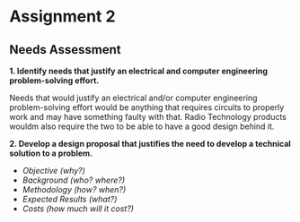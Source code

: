 # Assignment 2
## Needs Assessment

**1. Identify needs that justify an electrical and computer engineering problem-solving effort.**

Needs that would justify an electrical and/or computer engineering problem-solving effort would be anything that requires circuits to properly work and may have something faulty with that. Radio Technology products wouldm also require the two to be able to have a good design behind it. 

**2. Develop a design proposal that justifies the need to develop a technical solution to a problem.**

* _Objective (why?)_
* _Background (who? where?)_
* _Methodology (how? when?)_
* _Expected Results (what?)_
* _Costs (how much will it cost?)_
